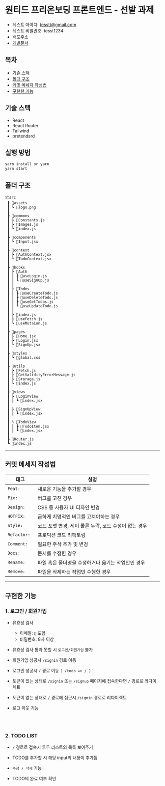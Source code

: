 # 원티드 프리온보딩 프론트엔드 - 선발 과제

- 테스트 아이디: tesstt@gmail.com
- 테스트 비밀번호: tesst1234
- [배포주소](https://wanted-pre-onboarding-frontend-blue.vercel.app/)
- [개발문서](https://www.plu457.life/blog/439cbcaa-78ce-43aa-bd0e-12196f627de4#d2b44b692ef84d6dac7dbcd9ba3a1fc0)

## 목차

- [기술 스택](#기술-스택)
- [폴더 구조](#폴더-구조)
- [커밋 메세지 작성법](#커밋-메세지-작성법)
- [구현한 기능](#구현한-기능)

## 기술 스택

- React
- React Router
- Tailwind
- pretendard

## 실행 방법

```bash
yarn install or yarn
yarn start
```

## 폴더 구조

```
📦src
 ┣ 📂assets
 ┃ ┗ 📜logo.png
 ┃
 ┣ 📂commons
 ┃ ┣ 📜Constants.js
 ┃ ┣ 📜Images.js
 ┃ ┗ 📜index.js
 ┃
 ┣ 📂components
 ┃ ┗ 📜Input.jsx
 ┃
 ┣ 📂context
 ┃ ┣ 📜AuthContext.jsx
 ┃ ┗ 📜TodoContext.jsx
 ┃
 ┣ 📂hooks
 ┃ ┣ 📂Auth
 ┃ ┃ ┣ 📜useLogin.js
 ┃ ┃ ┗ 📜useSignUp.js
 ┃ ┃
 ┃ ┣ 📂Todos
 ┃ ┃ ┣ 📜useCreateTodo.js
 ┃ ┃ ┣ 📜useDeleteTodo.js
 ┃ ┃ ┣ 📜useGetTodos.js
 ┃ ┃ ┗ 📜useUpdateTodo.js
 ┃ ┃
 ┃ ┣ 📜index.js
 ┃ ┣ 📜useFetch.js
 ┃ ┗ 📜useMutaion.js
 ┃
 ┣ 📂pages
 ┃ ┣ 📜Home.jsx
 ┃ ┣ 📜Login.jsx
 ┃ ┗ 📜SignUp.jsx
 ┃
 ┣ 📂styles
 ┃ ┗ 📜global.css
 ┃
 ┣ 📂utils
 ┃ ┣ 📜Fetch.js
 ┃ ┣ 📜GetValidityErrorMessage.js
 ┃ ┣ 📜Storage.js
 ┃ ┗ 📜index.js
 ┃
 ┣ 📂views
 ┃ ┣ 📂LoginView
 ┃ ┃ ┗ 📜index.jsx
 ┃
 ┃ ┣ 📂SignUpView
 ┃ ┃ ┗ 📜index.jsx
 ┃
 ┃ ┗ 📂TodoView
 ┃ ┃ ┣ 📜TodoItem.jsx
 ┃ ┃ ┗ 📜index.jsx
 ┃
 ┣ 📜Router.js
 ┗ 📜index.js
```

---

## 커밋 메세지 작성법

| 태그         | 설명                                                  |
| ------------ | ----------------------------------------------------- |
| `Feat: `     | 새로운 기능을 추가할 경우                             |
| `Fix: `      | 버그를 고친 경우                                      |
| `Design: `   | CSS 등 사용자 UI 디자인 변경                          |
| `HOTFIX: `   | 급하게 치명적인 버그를 고쳐야하는 경우                |
| `Style: `    | 코드 포맷 변경, 세미 콜론 누락, 코드 수정이 없는 경우 |
| `Refactor: ` | 프로덕션 코드 리팩토링                                |
| `Comment: `  | 필요한 주석 추가 및 변경                              |
| `Docs: `     | 문서를 수정한 경우                                    |
| `Rename: `   | 파일 혹은 폴더명을 수정하거나 옮기는 작업만인 경우    |
| `Remove: `   | 파일을 삭제하는 작업만 수행한 경우                    |

---

## 구현한 기능

### 1. 로그인 / 회원가입

- 유효성 검사

  - 이메일: `@` 포함
  - 비밀번호: 8자 이상

- 유효성 검사 통과 못할 시 `로그인/회원가입` 불가

- 회원가입 성공시 `/signin` 경로 이동

- 로그인 성공시 `/` 경로 이동 `( /todo => / )`

- 토큰이 있는 상태로 `/signin` 또는 `/signup` 페이지에 접속한다면 `/` 경로로 리다이렉트
- 토큰이 없는 상태로 `/` 경로에 접근시 `/signin` 경로로 리다이렉트

- 로그 아웃 기능

<br />
<br />

### 2. TODO LIST

- `/` 경로로 접속시 투두 리스트의 목록 보여주기

- TODO를 추가할 시 해당 input의 내용이 추가됨

- `수정 / 삭제` 기능

- TODO의 완료 여부 확인
